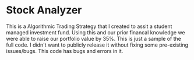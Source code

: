 # Stock Analyzer
This is a Algorithmic Trading Strategy that I created to assit a student managed investment fund. Using this and our prior financal knowledge we were able to raise our portfolio value by 35%. This is just a sample of the full code. I didn't want to publicly release it without fixing some pre-existing issues/bugs. This code has bugs and errors in it. 
